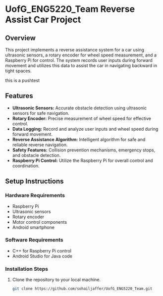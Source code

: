 # UofG_ENG5220_Team Reverse Assist Car Project

## Overview

This project implements a reverse assistance system for a car using ultrasonic sensors, a rotary encoder for wheel speed measurement, and a Raspberry Pi for control. The system records user inputs during forward movement and utilizes this data to assist the car in navigating backward in tight spaces.

this is a pushtest
## Features

- **Ultrasonic Sensors:** Accurate obstacle detection using ultrasonic sensors for safe navigation.
- **Rotary Encoder:** Precise measurement of wheel speed for effective control.
- **Data Logging:** Record and analyze user inputs and wheel speed during forward movement.
- **Reverse Assistance Algorithm:** Intelligent algorithm for safe and reliable reverse navigation.
- **Safety Features:** Collision prevention mechanisms, emergency stops, and obstacle detection.
- **Raspberry Pi Control:** Utilize the Raspberry Pi for overall control and coordination.

## Setup Instructions

### Hardware Requirements

- Raspberry Pi
- Ultrasonic sensors
- Rotary encoder
- Motor control components
- Android smartphone

### Software Requirements

- C++ for Raspberry Pi control
- Android Studio for Java code

### Installation Steps

1. Clone the repository to your local machine.
   ```bash
   git clone https://github.com/sohailjaffer/UofG_ENG5220_Team.git
